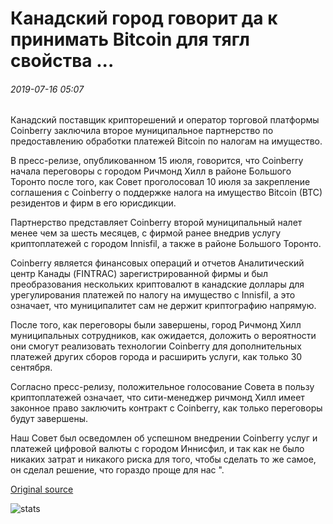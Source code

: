 # Канадский город говорит да к принимать Bitcoin для тягл свойства ...

###### 2019-07-16 05:07

Канадский поставщик крипторешений и оператор торговой платформы Coinberry заключила второе муниципальное партнерство по предоставлению обработки платежей Bitcoin по налогам на имущество.

В пресс-релизе, опубликованном 15 июля, говорится, что Coinberry начала переговоры с городом Ричмонд Хилл в районе Большого Торонто после того, как Совет проголосовал 10 июля за закрепление соглашения с Coinberry о поддержке налога на имущество Bitcoin (BTC) резидентов и фирм в его юрисдикции.

Партнерство представляет Coinberry второй муниципальный налет менее чем за шесть месяцев, с фирмой ранее внедрив услугу криптоплатежей с городом Innisfil, а также в районе Большого Торонто.

Coinberry является финансовых операций и отчетов Аналитический центр Канады (FINTRAC) зарегистрированной фирмы и был преобразования нескольких криптовалют в канадские доллары для урегулирования платежей по налогу на имущество с Innisfil, а это означает, что муниципалитет сам не держит криптографию напрямую.

После того, как переговоры были завершены, город Ричмонд Хилл муниципальных сотрудников, как ожидается, доложить о вероятности они смогут реализовать технологии Coinberry для дополнительных платежей других сборов города и расширить услуги, как только 30 сентября.

Согласно пресс-релизу, положительное голосование Совета в пользу криптоплатежей означает, что сити-менеджер ричмонд Хилл имеет законное право заключить контракт с Coinberry, как только переговоры будут завершены.

Наш Совет был осведомлен об успешном внедрении Coinberry услуг и платежей цифровой валюты с городом Иннисфил, и так как не было никаких затрат и никакого риска для того, чтобы сделать то же самое, он сделал решение, что гораздо проще для нас ".

[Original source](https://cointelegraph.com/news/canadian-town-says-yes-to-accepting-bitcoin-for-property-taxes)

![stats](https://c.statcounter.com/11760860/0/a89fa40b/1/ "stats")